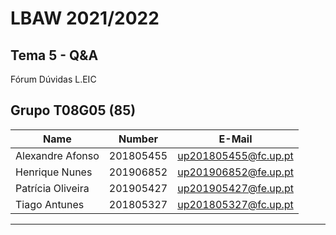 # LBAW 2021/2022

## Tema 5 - Q&A
Fórum Dúvidas L.EIC

## Grupo T08G05 (85)
| Name             | Number    | E-Mail               |
| ---------------- | --------- | -------------------- |
| Alexandre Afonso | 201805455 | up201805455@fc.up.pt |
| Henrique Nunes   | 201906852 | up201906852@fe.up.pt |
| Patrícia Oliveira| 201905427 | up201905427@fe.up.pt |
| Tiago Antunes    | 201805327 | up201805327@fc.up.pt |

----

